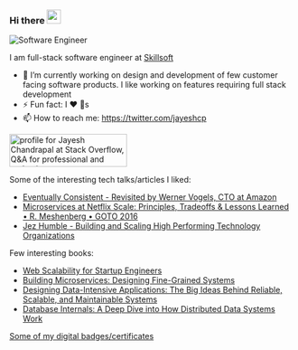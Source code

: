 ### Hi there <img src="https://media.giphy.com/media/hvRJCLFzcasrR4ia7z/giphy.gif" width="25px">
![Software Engineer](https://user-images.githubusercontent.com/4054338/114317841-13c19800-9ad8-11eb-941c-918c00dd10e8.png)

I am full-stack software engineer at [Skillsoft](https://www.skillsoft.com/)

- 🔭 I’m currently working on design and development of few customer facing software products. I
like working on features requiring full stack development
- ⚡ Fun fact: I ❤️ 🐶s
- 📫 How to reach me: https://twitter.com/jayeshcp

<a href="https://stackoverflow.com/users/1855188/jayesh-chandrapal"><img src="https://stackoverflow.com/users/flair/1855188.png" width="208" height="58" alt="profile for Jayesh Chandrapal at Stack Overflow, Q&amp;A for professional and enthusiast programmers" title="profile for Jayesh Chandrapal at Stack Overflow, Q&amp;A for professional and enthusiast programmers"></a>

Some of the interesting tech talks/articles I liked:
- [Eventually Consistent - Revisited by Werner Vogels, CTO at Amazon](https://app.pluralsight.com/paths/certificate/aws-certified-cloud-practitioner-clf-c01)
- [Microservices at Netflix Scale: Principles, Tradeoffs & Lessons Learned • R. Meshenberg • GOTO 2016](https://www.youtube.com/watch?v=57UK46qfBLY)
- [Jez Humble - Building and Scaling High Performing Technology Organizations](https://www.youtube.com/watch?v=CN6uhzNM4eA)

Few interesting books:
- [Web Scalability for Startup Engineers](https://read.amazon.com/kp/embed?asin=B00ZPS4KI0&preview=newtab&linkCode=kpe&ref_=cm_sw_r_kb_dp_D2KVC58WSXGRAJN0XNNZ)
- [Building Microservices: Designing Fine-Grained Systems](https://www.amazon.com/Building-Microservices-Designing-Fine-Grained-Systems-dp-1491950358/dp/1491950358/ref=mt_other?_encoding=UTF8&me=&qid=)
- [Designing Data-Intensive Applications: The Big Ideas Behind Reliable, Scalable, and Maintainable Systems](https://read.amazon.com/kp/embed?asin=B06XPJML5D&preview=newtab&linkCode=kpe&ref_=cm_sw_r_kb_dp_Q6AFZG8EBP1NN9JN2D9P)
- [Database Internals: A Deep Dive into How Distributed Data Systems Work](https://read.amazon.com/kp/embed?asin=B07XW76VHZ&preview=newtab&linkCode=kpe&ref_=cm_sw_r_kb_dp_KZYFN9J7T67J93C9KYKA)

[Some of my digital badges/certificates](https://skillsoft.digitalbadges.skillsoft.com/profile/jayeshchandrapal/wallet)
